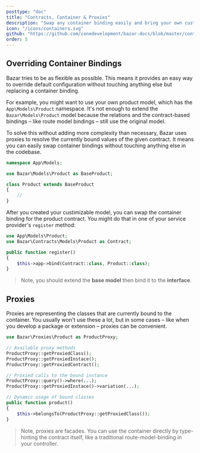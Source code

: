 ```yaml
---
posttype: "doc"
title: "Contracts, Container & Proxies"
description: "Swap any container binding easily and bring your own customized classes and logic."
icon: "/icons/containers.svg"
github: "https://github.com/conedevelopment/bazar-docs/blob/master/contracts-container-and-proxies.md"
order: 5
---
```


## Overriding Container Bindings

Bazar tries to be as flexible as possible. This means it provides an easy way to override default configuration without touching anything else but replacing a container binding.

For example, you might want to use your own product model, which has the `App\Models\Product` namespace. It's not enough to extend the `Bazar\Models\Product` model because the relations and the contract-based bindings – like route model bindings – still use the original model.

To solve this without adding more complexity than necessary, Bazar uses proxies to resolve the currently bound values of the given contract. It means you can easily swap container bindings without touching anything else in the codebase.

```php
namespace App\Models;

use Bazar\Models\Product as BaseProduct;

class Product extends BaseProduct
{
    //
}
```

After you created your custimizable model, you can swap the container binding for the product contract. You might do that in one of your service provider's `register` method:

```php
use App\Models\Product;
use Bazar\Contracts\Models\Product as Contract;

public function register()
{
    $this->app->bind(Contract::class, Product::class);
}
```

> Note, you should extend the **base model** then bind it to the **interface**.

## Proxies

Proxies are representing the classes that are currently bound to the container. You usually won't use these a lot, but in some cases – like when you develop a package or extension – proxies can be convenient.

```php
use Bazar\Proxies\Product as ProductProxy;

// Available proxy methods
ProductProxy::getProxiedClass();
ProductProxy::getProxiedInstace();
ProductProxy::getProxiedContract();

// Proxied calls to the bound instance
ProductProxy::query()->where(...);
ProductProxy::getProxiedInstace()->variation(...);

// Dynamic usage of bound classes
public function product()
{
    $this->belongsTo(ProductProxy::getProxiedClass());
}
```

> Note, proxies are facades. You can use the container directly by type-hinting the contract itself, like a traditional route-model-binding in your controller.
